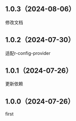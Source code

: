 ## 1.0.3（2024-08-06）
修改文档
## 1.0.2（2024-07-30）
适配r-config-provider
## 1.0.1（2024-07-26）
更新依赖
## 1.0.0（2024-07-26）
first
